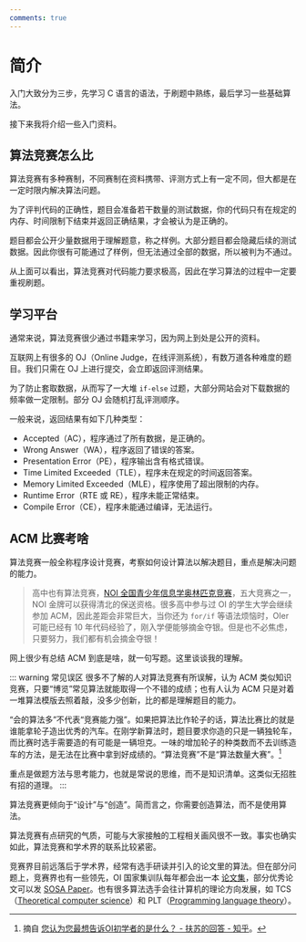 ```yaml
---
comments: true
---
```


# 简介

入门大致分为三步，先学习 C 语言的语法，于刷题中熟练，最后学习一些基础算法。

接下来我将介绍一些入门资料。

## 算法竞赛怎么比

算法竞赛有多种赛制，不同赛制在资料携带、评测方式上有一定不同，但大都是在一定时限内解决算法问题。

为了评判代码的正确性，题目会准备若干数量的测试数据，你的代码只有在规定的内存、时间限制下结束并返回正确结果，才会被认为是正确的。

题目都会公开少量数据用于理解题意，称之样例。大部分题目都会隐藏后续的测试数据。因此你很有可能通过了样例，但无法通过全部的数据，所以被判为不通过。

从上面可以看出，算法竞赛对代码能力要求极高，因此在学习算法的过程中一定要重视刷题。

## 学习平台

通常来说，算法竞赛很少通过书籍来学习，因为网上到处是公开的资料。

互联网上有很多的 OJ（Online Judge，在线评测系统），有数万道各种难度的题目。我们只需在 OJ 上进行提交，会立即返回评测结果。

为了防止套取数据，从而写了一大堆 `if-else` 过题，大部分网站会对下载数据的频率做一定限制。部分 OJ 会随机打乱评测顺序。

一般来说，返回结果有如下几种类型：

- Accepted（AC），程序通过了所有数据，是正确的。
- Wrong Answer（WA），程序返回了错误的答案。
- Presentation Error（PE），程序输出含有格式错误。
- Time Limited Exceeded（TLE），程序未在规定的时间返回答案。
- Memory Limited Exceeded（MLE），程序使用了超出限制的内存。
- Runtime Error（RTE 或 RE），程序未能正常结束。
- Compile Error（CE），程序未能通过编译，无法运行。

## ACM 比赛考啥

算法竞赛一般全称程序设计竞赛，考察如何设计算法以解决题目，重点是解决问题的能力。

> 高中也有算法竞赛，[NOI 全国青少年信息学奥林匹克竞赛](https://www.noi.cn/)，五大竞赛之一，NOI 金牌可以获得清北的保送资格。很多高中参与过 OI 的学生大学会继续参加 ACM，因此差距会非常巨大，当你还为 `for/if` 等语法烦恼时，OIer 可能已经有 10 年代码经验了，刚入学便能够摘金夺银。但是也不必焦虑，只要努力，我们都有机会摘金夺银！

网上很少有总结 ACM 到底是啥，就一句写题。这里谈谈我的理解。

::: warning 常见误区
很多不了解的人对算法竞赛有所误解，认为 ACM 类似知识竞赛，只要“博览”常见算法就能取得一个不错的成绩；也有人认为 ACM 只是对着一堆算法模版去照着敲，没多少创新，比的都是理解题目的能力。

“会的算法多”不代表“竞赛能力强”。如果把算法比作轮子的话，算法比赛比的就是谁能拿轮子造出优秀的汽车。在刚学新算法时，题目要求你造的只是一辆独轮车，而比赛时选手需要造的有可能是一辆坦克。一味的增加轮子的种类数而不去训练造车的方法，是无法在比赛中拿到好成绩的。“算法竞赛”不是“算法数量大赛”。[^1]

重点是做题方法与思考能力，也就是常说的思维，而不是知识清单。这类似无招胜有招的道理。
:::

[^1]: 摘自 [您认为您最想告诉OI初学者的是什么？ - 扶苏的回答 - 知乎](https://www.zhihu.com/question/391533687/answer/1194659474)。

算法竞赛更倾向于“设计”与“创造”。简而言之，你需要创造算法，而不是使用算法。

算法竞赛有点研究的气质，可能与大家接触的工程相关画风很不一致。事实也确实如此，算法竞赛和学术界的联系比较紧密。

竞赛界目前远落后于学术界，经常有选手研读并引入的论文里的算法。但在部分问题上，竞赛界也有一些领先，OI 国家集训队每年都会出一本 [论文集](https://github.com/OI-wiki/libs/tree/master/集训队历年论文)，部分优秀论文可以发 [SOSA Paper](https://drops.dagstuhl.de/opus/volltexte/2018/10043/)。也有很多算法选手会往计算机的理论方向发展，如 TCS（[Theoretical computer science](https://en.wikipedia.org/wiki/Theoretical_computer_science)）和 PLT（[Programming language theory](https://en.wikipedia.org/wiki/Programming_language_theory)）。
